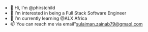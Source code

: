 - 👋 Hi, I’m @phirstchild
- 👀 I’m interested in being a Full Stack Software Engineer 
- 🌱 I’m currently learning @ALX Africa
- 📫 You can reach me via email"sulaiman.zainab79@gmaol.com
<!---
phirstchild/phirstchild is a ✨ special ✨ repository because its `README.md` (this file) appears on your GitHub profile.
You can click the Preview link to take a look at your changes.
--->
